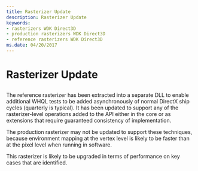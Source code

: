 ```yaml
---
title: Rasterizer Update
description: Rasterizer Update
keywords:
- rasterizers WDK Direct3D
- production rasterizers WDK Direct3D
- reference rasterizers WDK Direct3D
ms.date: 04/20/2017
---
```


# Rasterizer Update


## <span id="ddk_rasterizer_update_gg"></span><span id="DDK_RASTERIZER_UPDATE_GG"></span>


The reference rasterizer has been extracted into a separate DLL to enable additional WHQL tests to be added asynchronously of normal DirectX ship cycles (quarterly is typical). It has been updated to support any of the rasterizer-level operations added to the API either in the core or as extensions that require guaranteed consistency of implementation.

The production rasterizer may not be updated to support these techniques, because environment mapping at the vertex level is likely to be faster than at the pixel level when running in software.

This rasterizer is likely to be upgraded in terms of performance on key cases that are identified.

 

 





